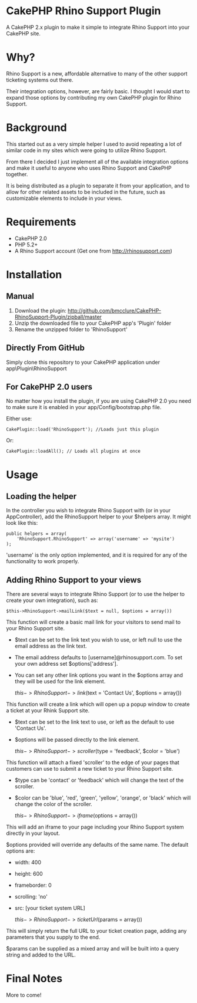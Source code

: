 CakePHP Rhino Support Plugin
================

A CakePHP 2.x plugin to make it simple to integrate Rhino Support into your CakePHP site.


Why?
====

Rhino Support is a new, affordable alternative to many of the other support ticketing systems out there.

Their integration options, however, are fairly basic. I thought I would start to expand those options
by contributing my own CakePHP plugin for Rhino Support.


Background
==========

This started out as a very simple helper I used to avoid repeating a lot of similar code in my sites
which were going to utilize Rhino Support.

From there I decided I just implement all of the available integration options and make it useful to
anyone who uses Rhino Support and CakePHP together.

It is being distributed as a plugin to separate it from your application, and to allow for other related assets to be
included in the future, such as customizable elements to include in your views.


Requirements
============

*   CakePHP 2.0
*   PHP 5.2+
*   A Rhino Support account (Get one from http://rhinosupport.com)


Installation
============

Manual
------

1.   Download the plugin: http://github.com/bmcclure/CakePHP-RhinoSupport-Plugin/zipball/master
2.   Unzip the downloaded file to your CakePHP app's 'Plugin' folder
3.   Rename the unzipped folder to 'RhinoSupport'


Directly From GitHub
--------------------

Simply clone this repository to your CakePHP application under app\Plugin\RhinoSupport


For CakePHP 2.0 users
---------------------

No matter how you install the plugin, if you are using CakePHP 2.0 you need to make sure it is enabled in
your app/Config/bootstrap.php file.

Either use:

    CakePlugin::load('RhinoSupport'); //Loads just this plugin

Or:

    CakePlugin::loadAll(); // Loads all plugins at once


Usage
=====


Loading the helper
------------------

In the controller you wish to integrate Rhino Support with (or in your AppController), add the 
RhinoSupport helper to your $helpers array. It might look like this:

    public helpers = array(
        'RhinoSupport.RhinoSupport' => array('username' => 'mysite')
    );

'username' is the only option implemented, and it is required for any of the functionality to work properly.


Adding Rhino Support to your views
----------------------------------

There are several ways to integrate Rhino Support (or to use the helper to create your own integration), such as:


    $this->RhinoSupport->mailLink($text = null, $options = array())

This function will create a basic mail link for your visitors to send mail to your Rhino Support site.

*  $text can be set to the link text you wish to use, or left null to use the email address as the link text.
*  The email address defaults to [username]@rhinosupport.com. To set your own address set $options['address'].
*  You can set any other link options you want in the $options array and they will be used for the link element.


    $this->RhinoSupport->link($text = 'Contact Us', $options = array())

This function will create a link which will open up a popup window to create a ticket at your Rhink Support
site.

*  $text can be set to the link text to use, or left as the default to use 'Contact Us'.
*  $options will be passed directly to the link element.


    $this->RhinoSupport->scroller($type = 'feedback', $color = 'blue')

This function will attach a fixed 'scroller' to the edge of your pages that customers can use to submit a new ticket
to your Rhino Support site.

* $type can be 'contact' or 'feedback' which will change the text of the scroller.
* $color can be 'blue', 'red', 'green', 'yellow', 'orange', or 'black' which will change the color of the scroller.


    $this->RhinoSupport->iframe($options = array())

This will add an iframe to your page including your Rhino Support system directly in your layout.

$options provided will override any defaults of the same name. The default options are:

*  width: 400
*  height: 600
*  frameborder: 0
*  scrolling: 'no'
*  src: [your ticket system URL]


    $this->RhinoSupport->ticketUrl($params = array())

This will simply return the full URL to your ticket creation page, adding any parameters that you supply to the end.

$params can be supplied as a mixed array and will be built into a query string and added to the URL.


Final Notes
===========

More to come!